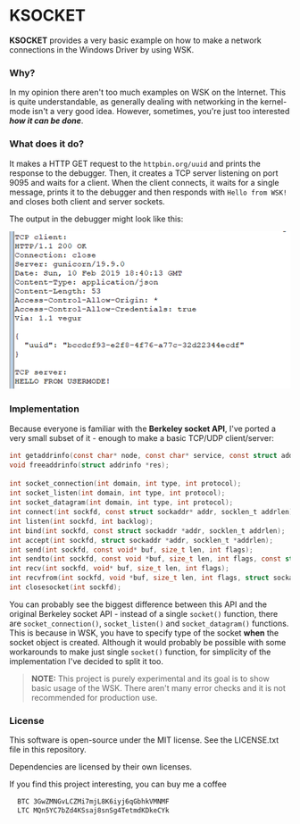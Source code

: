# KSOCKET

**KSOCKET** provides a very basic example on how to make a network connections
in the Windows Driver by using WSK.

### Why?

In my opinion there aren't too much examples on WSK on the Internet.  This is
quite understandable, as generally dealing with networking in the kernel-mode
isn't a very good idea.  However, sometimes, you're just too interested _**how it can be done**_.

### What does it do?

It makes a HTTP GET request to the `httpbin.org/uuid` and prints the response
to the debugger.  Then, it creates a TCP server listening on port 9095 and waits
for a client.  When the client connects, it waits for a single message, prints
it to the debugger and then responds with `Hello from WSK!` and closes both
client and server sockets.

The output in the debugger might look like this:

![windbg](img/windbg.png)

### Implementation

Because everyone is familiar with the **Berkeley socket API**, I've ported
a very small subset of it - enough to make a basic TCP/UDP client/server:

```c
int getaddrinfo(const char* node, const char* service, const struct addrinfo* hints, struct addrinfo** res);
void freeaddrinfo(struct addrinfo *res);

int socket_connection(int domain, int type, int protocol);
int socket_listen(int domain, int type, int protocol);
int socket_datagram(int domain, int type, int protocol);
int connect(int sockfd, const struct sockaddr* addr, socklen_t addrlen);
int listen(int sockfd, int backlog);
int bind(int sockfd, const struct sockaddr *addr, socklen_t addrlen);
int accept(int sockfd, struct sockaddr *addr, socklen_t *addrlen);
int send(int sockfd, const void* buf, size_t len, int flags);
int sendto(int sockfd, const void *buf, size_t len, int flags, const struct sockaddr *dest_addr, socklen_t addrlen);
int recv(int sockfd, void* buf, size_t len, int flags);
int recvfrom(int sockfd, void *buf, size_t len, int flags, struct sockaddr *src_addr, socklen_t *addrlen);
int closesocket(int sockfd);
```

You can probably see the biggest difference between this API and the original Berkeley
socket API - instead of a single `socket()` function, there are `socket_connection()`,
`socket_listen()` and `socket_datagram()` functions.  This is because in WSK, you
have to specify type of the socket **when** the socket object is created.  Although
it would probably be possible with some workarounds to make just single `socket()` function,
for simplicity of the implementation I've decided to split it too.

> **NOTE:** This project is purely experimental and its goal is to show basic
> usage of the WSK. There aren't many error checks and it is not recommended
> for production use.

### License

This software is open-source under the MIT license. See the LICENSE.txt file in this repository.

Dependencies are licensed by their own licenses.

If you find this project interesting, you can buy me a coffee

```
  BTC 3GwZMNGvLCZMi7mjL8K6iyj6qGbhkVMNMF
  LTC MQn5YC7bZd4KSsaj8snSg4TetmdKDkeCYk
```

[wsk-msdn]: <https://docs.microsoft.com/en-us/windows-hardware/drivers/network/introduction-to-winsock-kernel>
[wsk-http]: <https://github.com/reinhardvz/afdmjhk/blob/master/WSK/Samples/wsksample/wsksample.c>
[wsk-echosrv]: <https://github.com/Microsoft/Windows-driver-samples/tree/master/network/wsk/echosrv>
